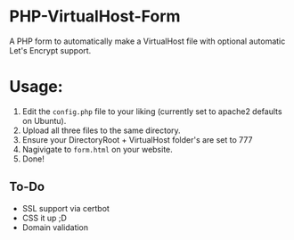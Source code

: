 # PHP-VirtualHost-Form
A PHP form to automatically make a VirtualHost file with optional automatic Let's Encrypt support.

# Usage:
1. Edit the `config.php` file to your liking (currently set to apache2 defaults on Ubuntu).
2. Upload all three files to the same directory.
3. Ensure your DirectoryRoot + VirtualHost folder's are set to 777
4. Nagivigate to `form.html` on your website.
5. Done!

## To-Do
- SSL support via certbot
- CSS it up ;D
- Domain validation
